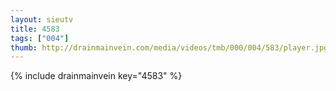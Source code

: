```yaml
--- 
layout: sieutv
title: 4583
tags: ["004"]
thumb: http://drainmainvein.com/media/videos/tmb/000/004/583/player.jpg
---
```

{% include drainmainvein key="4583" %} 
